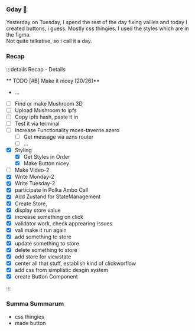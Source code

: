 ### Gday 🦘

Yesterday on Tuesday, I spend the rest of the day fixing vallies and today I created buttons, i guess.
Mostly css thingies. I used the styles which are in the figma.  
Not quite talkative, so i call it a day. 

### Recap

:::details Recap - Details

** TODO [#B] Make it nicey [20/26]**
- ...
- [ ] Find or make Mushroom 3D
- [ ] Upload Mushroom to ipfs
- [ ] Copy ipfs hash, paste it in
- [ ] Test it via terminal
- [ ] Increase Functionality moes-taverne.azero
  - [ ] Get message via azns router
  - [ ] ...
- [X] Styling
  - [X] Get Styles in Order
  - [X] Make Button nicey
- [ ] Make Video-2
- [X] Write Monday-2
- [X] Write Tuesday-2
- [X] participate in Polka Ambo Call
- [X] Add Zustand for StateManagement
- [X] Create Store,
- [X] display store value
- [X] increase something on click
- [X] validator work, check apprearing issues
- [X] vali make it run again
- [X] add something to store
- [X] update something to store
- [X] delete something to store
- [X] add store for viewstate
- [X] center all that stuff, establish kind of clickworflow
- [X] add css from simplistic desgin system
- [X] create Button Component

:::

### Summa Summarum

- css thingies
- made button
